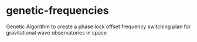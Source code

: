 # genetic-frequencies
Genetic Algorithm to create a phase lock offset frequency switching plan for gravitational wave observatories in space
